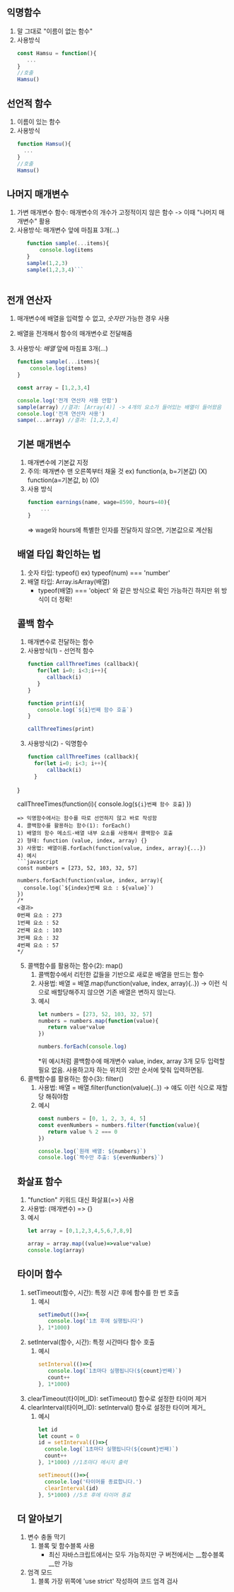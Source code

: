 ## 익명함수
1. 말 그대로 "이름이 없는 함수"
2. 사용방식
   ```javascript
   const Hamsu = function(){
      ...
   }
   //호출
   Hamsu()
   ```

## 선언적 함수
1. 이름이 있는 함수
2. 사용방식
   ```javascript
   function Hamsu(){
     ...
   }
   //호출
   Hamsu()
   ```

## 나머지 매개변수
1. 가변 매개변수 함수: 매개변수의 개수가 고정적이지 않은 함수
   -> 이때 "나머지 매개변수" 활용
2. 사용방식: 매개변수 앞에 마침표 3개(...)
   ```javascript
      function sample(...items){
          console.log(items
      }
      sample(1,2,3)
      sample(1,2,3,4)```
  
## 전개 연산자
1. 매개변수에 배열을 입력할 수 없고, *숫자만* 가능한 경우 사용
2. 배열을 전개해서 함수의 매개변수로 전달해줌
3. 사용방식: *배열* 앞에 마침표 3개(...)
   ```javascript
   function sample(...items){
       console.log(items)
   }

   const array = [1,2,3,4]

   console.log('전개 연산자 사용 안함')
   sample(array) //결과: [Array(4)] -> 4개의 요소가 들어있는 배열이 들어왔음
   console.log('전개 연산자 사용')
   sampe(...array) //결과: [1,2,3,4]
   ```

   ## 기본 매개변수
   1. 매개변수에 기본값 지정
   2. 주의: 매개변수 맨 오른쪽부터 채울 것
      ex) function(a, b=기본값) (X)
          function(a=기본값, b) (O)
   3. 사용 방식
      ```javascript
      function earnings(name, wage=8590, hours=40){
          ...
      }
      ```
      => wage와 hours에 특별한 인자를 전달하지 않으면, 기본값으로 계산됨

   ## 배열 타입 확인하는 법
   1. 숫자 타입: typeof()
      ex) typeof(num) === 'number'
   2. 배열 타입: Array.isArray(배열)
      * typeof(배열) === 'object' 와 같은 방식으로 확인 가능하긴 하지만 위 방식이 더 정확!
     
   ## 콜백 함수
   1. 매개변수로 전달하는 함수
   2. 사용방식(1) - 선언적 함수
      ```javascript
      function callThreeTimes (callback){
         for(let i=0; i<3;i++){
            callback(i)
         }
      }

      function print(i){
         console.log(`${i}번째 함수 호출`)
      }

      callThreeTimes(print)
      ```
   3. 사용방식(2) - 익명함수
      ```javascript
      function callThreeTimes (callback){
        for(let i=0; i<3; i++){
            callback(i)
        }
    }

    callThreeTimes(function(i){
        console.log(`${i}번째 함수 호출`)
    })
      ```
   => 익명함수에서는 함수를 따로 선언하지 않고 바로 작성함
   4. 콜백함수를 활용하는 함수(1): forEach()
      1) 배열의 함수 메소드-배열 내부 요소를 사용해서 콜백함수 호출
      2) 형태: function (value, index, array) {}
      3) 사용법: 배열이름.forEach(function(value, index, array){...})
      4) 예시
      ```javascript
      const numbers = [273, 52, 103, 32, 57]

      numbers.forEach(function(value, index, array){
        console.log(`${index}번째 요소 : ${value}`)
      })
      /*
      <결과>
      0번째 요소 : 273
      1번째 요소 : 52
      2번째 요소 : 103
      3번째 요소 : 32
      4번째 요소 : 57
      */
      ```
   5. 콜백함수를 활용하는 함수(2): map()
      1) 콜백함수에서 리턴한 값들을 기반으로 새로운 배열을 만드는 함수
      2) 사용법: 배열 = 배열.map(function(value, index, array){..})
         -> 이런 식으로 배할당해주지 않으면 기존 배열은 변하지 않는다.
      3) 예시
         ```javascript
         let numbers = [273, 52, 103, 32, 57]
         numbers = numbers.map(function(value){
            return value*value
         })

         numbers.forEach(console.log)
         ```
         *위 예시처럼 콜백함수에 매개변수 value, index, array 3개 모두 입력할 필요 없음.
          사용하고자 하는 위치의 것만 순서에 맞춰 입력하면됨.
   6. 콜백함수를 활용하는 함수(3): filter()
      1) 사용법: 배열 = 배열.filter(function(value){..})
         -> 얘도 이런 식으로 재할당 해줘야함
      2) 예시
         ```javascript
         const numbers = [0, 1, 2, 3, 4, 5]
         const evenNumbers = numbers.filter(function(value){
            return value % 2 === 0
         })

         console.log(`원래 배열: ${numbers}`)
         console.log(`짝수만 추출: ${evenNumbers}`)
         ```

   ## 화살표 함수
   1. "function" 키워드 대신 화살표(=>) 사용
   2. 사용법: (매개변수) => {}
   3. 예시
      ```javascript
      let array = [0,1,2,3,4,5,6,7,8,9]

      array = array.map((value)=>value*value)
      console.log(array)
      ```
   ## 타이머 함수
   1. setTimeout(함수, 시간): 특정 시간 후에 함수를 한 번 호출
      1) 예시
         ```javascript
         setTimeOut(()=>{
            console.log('1초 후에 실행됩니다')
         }, 1*1000)
         ```
   2. setInterval(함수, 시간): 특정 시간마다 함수 호출
      1) 예시
         ```javascript
         setInterval(()=>{
            console.log(`1초마다 실행됩니다(${count}번째)`)
            count++
         }, 1*1000)
         ```
   3. clearTimeout(타이머_ID): setTimeout() 함수로 설정한 타이머 제거
   4. clearInterval(타이머_ID): setInterval() 함수로 설정한 타이머 제거_
      1) 예시
         ```javascript
         let id
         let count = 0
         id = setInterval(()=>{
           console.log(`1초마다 실행됩니다(${count}번째)`)
           count++
         }, 1*1000) //1초마다 메시지 출력

         setTimeout(()=>{
           console.log('타이머를 종료합니다.')
           clearInterval(id)
         }, 5*1000) //5초 후에 타이머 종료
         ```

   ## 더 알아보기
   1. 변수 충돌 막기
      1) 블록 및 함수블록 사용
         * 최신 자바스크립트에서는 모두 가능하지만 구 버전에서는 __함수블록__만 가능
   2. 엄격 모드
      1) 블록 가장 위쪽에 'use strict' 작성하여 코드 엄격 검사
